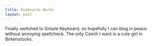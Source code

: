 ```yaml
---
title: Keyboards Works
layout: post
---
```

Finally switched to Simple Keyboard, so hopefully I can blog in peace without annoying spellcheck. The only Czech I want is a cute girl in Birkenstocks.
